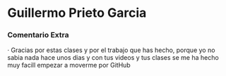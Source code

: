 # Guillermo Prieto Garcia

### Comentario Extra
· Gracias por estas clases y por el trabajo que has hecho, porque yo no sabia nada hace unos dias y con tus videos y tus clases se me ha hecho muy facill empezar a moverme por GitHub
